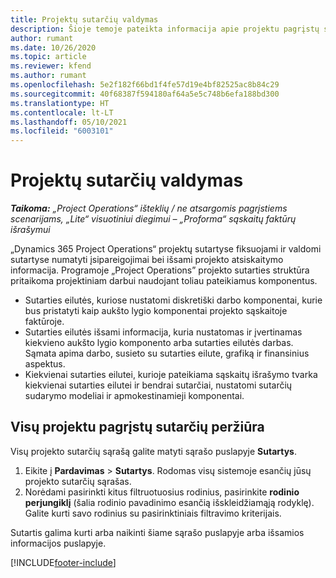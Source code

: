 ```yaml
---
title: Projektų sutarčių valdymas
description: Šioje temoje pateikta informacija apie projektu pagrįstų sutarčių peržiūrą.
author: rumant
ms.date: 10/26/2020
ms.topic: article
ms.reviewer: kfend
ms.author: rumant
ms.openlocfilehash: 5e2f182f66bd1f4fe57d19e4bf82525ac8b84c29
ms.sourcegitcommit: 40f68387f594180af64a5e5c748b6efa188bd300
ms.translationtype: HT
ms.contentlocale: lt-LT
ms.lasthandoff: 05/10/2021
ms.locfileid: "6003101"
---
```

# <a name="manage-project-contracts"></a>Projektų sutarčių valdymas

_**Taikoma:** „Project Operations“ išteklių / ne atsargomis pagrįstiems scenarijams, „Lite“ visuotiniui diegimui – „Proforma“ sąskaitų faktūrų išrašymui_

„Dynamics 365 Project Operations“ projektų sutartyse fiksuojami ir valdomi sutartyse numatyti įsipareigojimai bei išsami projekto atsiskaitymo informacija. Programoje „Project Operations” projekto sutarties struktūra pritaikoma projektiniam darbui naudojant toliau pateikiamus komponentus.

- Sutarties eilutės, kuriose nustatomi diskretiški darbo komponentai, kurie bus pristatyti kaip aukšto lygio komponentai projekto sąskaitoje faktūroje.
- Sutarties eilutės išsami informacija, kuria nustatomas ir įvertinamas kiekvieno aukšto lygio komponento arba sutarties eilutės darbas. Sąmata apima darbo, susieto su sutarties eilute, grafiką ir finansinius aspektus.
- Kiekvienai sutarties eilutei, kurioje pateikiama sąskaitų išrašymo tvarka kiekvienai sutarties eilutei ir bendrai sutarčiai, nustatomi sutarčių sudarymo modeliai ir apmokestinamieji komponentai.

## <a name="view-all-project-based-contracts"></a>Visų projektu pagrįstų sutarčių peržiūra

Visų projekto sutarčių sąrašą galite matyti sąrašo puslapyje **Sutartys**. 

1. Eikite į **Pardavimas** > **Sutartys**. Rodomas visų sistemoje esančių jūsų projekto sutarčių sąrašas. 
2. Norėdami pasirinkti kitus filtruotuosius rodinius, pasirinkite **rodinio perjungiklį** (šalia rodinio pavadinimo esančią išskleidžiamąją rodyklę). Galite kurti savo rodinius su pasirinktiniais filtravimo kriterijais.

Sutartis galima kurti arba naikinti šiame sąrašo puslapyje arba išsamios informacijos puslapyje.


[!INCLUDE[footer-include](../../includes/footer-banner.md)]